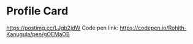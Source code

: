 # Profile Card
https://postimg.cc/LJgb2jdW
Code pen link: https://codepen.io/Rohith-Kanugula/pen/gOEMaOB
